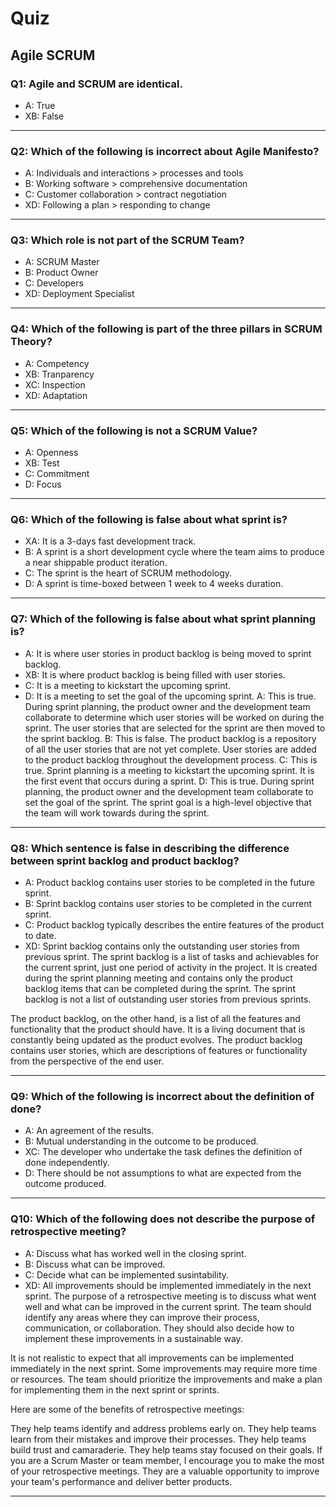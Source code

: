 # Quiz

## Agile SCRUM

### Q1: Agile and SCRUM are identical.

- A: True
- XB: False

---

### Q2: Which of the following is incorrect about Agile Manifesto?

- A: Individuals and interactions > processes and tools
- B: Working software > comprehensive documentation
- C: Customer collaboration > contract negotiation
- XD: Following a plan > responding to change

---

### Q3: Which role is not part of the SCRUM Team?

- A: SCRUM Master
- B: Product Owner
- C: Developers
- XD: Deployment Specialist

---

### Q4: Which of the following is part of the three pillars in SCRUM Theory?

- A: Competency
- XB: Tranparency
- XC: Inspection
- XD: Adaptation

---

### Q5: Which of the following is not a SCRUM Value?

- A: Openness
- XB: Test
- C: Commitment
- D: Focus

---

### Q6: Which of the following is false about what sprint is?

- XA: It is a 3-days fast development track.
- B: A sprint is a short development cycle where the team aims to produce a near shippable product iteration.
- C: The sprint is the heart of SCRUM methodology.
- D: A sprint is time-boxed between 1 week to 4 weeks duration.

---

### Q7: Which of the following is false about what sprint planning is?

- A: It is where user stories in product backlog is being moved to sprint backlog.
- XB: It is where product backlog is being filled with user stories.
- C: It is a meeting to kickstart the upcoming sprint.
- D: It is a meeting to set the goal of the upcoming sprint.
  A: This is true. During sprint planning, the product owner and the development team collaborate to determine which user stories will be worked on during the sprint. The user stories that are selected for the sprint are then moved to the sprint backlog.
  B: This is false. The product backlog is a repository of all the user stories that are not yet complete. User stories are added to the product backlog throughout the development process.
  C: This is true. Sprint planning is a meeting to kickstart the upcoming sprint. It is the first event that occurs during a sprint.
  D: This is true. During sprint planning, the product owner and the development team collaborate to set the goal of the sprint. The sprint goal is a high-level objective that the team will work towards during the sprint.

---

### Q8: Which sentence is false in describing the difference between sprint backlog and product backlog?

- A: Product backlog contains user stories to be completed in the future sprint.
- B: Sprint backlog contains user stories to be completed in the current sprint.
- C: Product backlog typically describes the entire features of the product to date.
- XD: Sprint backlog contains only the outstanding user stories from previous sprint.
  The sprint backlog is a list of tasks and achievables for the current sprint, just one period of activity in the project. It is created during the sprint planning meeting and contains only the product backlog items that can be completed during the sprint. The sprint backlog is not a list of outstanding user stories from previous sprints.

The product backlog, on the other hand, is a list of all the features and functionality that the product should have. It is a living document that is constantly being updated as the product evolves. The product backlog contains user stories, which are descriptions of features or functionality from the perspective of the end user.

---

### Q9: Which of the following is incorrect about the definition of done?

- A: An agreement of the results.
- B: Mutual understanding in the outcome to be produced.
- XC: The developer who undertake the task defines the definition of done independently.
- D: There should be not assumptions to what are expected from the outcome produced.

---

### Q10: Which of the following does not describe the purpose of retrospective meeting?

- A: Discuss what has worked well in the closing sprint.
- B: Discuss what can be improved.
- C: Decide what can be implemented susintability.
- XD: All improvements should be implemented immediately in the next sprint.
  The purpose of a retrospective meeting is to discuss what went well and what can be improved in the current sprint. The team should identify any areas where they can improve their process, communication, or collaboration. They should also decide how to implement these improvements in a sustainable way.

It is not realistic to expect that all improvements can be implemented immediately in the next sprint. Some improvements may require more time or resources. The team should prioritize the improvements and make a plan for implementing them in the next sprint or sprints.

Here are some of the benefits of retrospective meetings:

They help teams identify and address problems early on.
They help teams learn from their mistakes and improve their processes.
They help teams build trust and camaraderie.
They help teams stay focused on their goals.
If you are a Scrum Master or team member, I encourage you to make the most of your retrospective meetings. They are a valuable opportunity to improve your team's performance and deliver better products.

---
